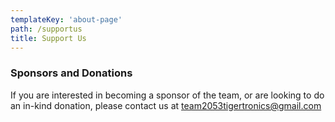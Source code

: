```yaml
---
templateKey: 'about-page'
path: /supportus
title: Support Us
---
```


### Sponsors and Donations
If you are interested in becoming a sponsor of the team, or are looking to do an in-kind donation, please contact us at team2053tigertronics@gmail.com